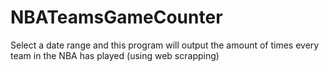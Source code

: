 # NBATeamsGameCounter
Select a date range and this program will output the amount of times every team in the NBA has played (using web scrapping)
